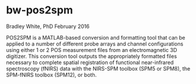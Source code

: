 # bw-pos2spm
Bradley White, PhD
February 2016

POS2SPM is a MATLAB-based conversion and formatting tool that can be applied to a number of different probe arrays and channel configurations using either 1 or 2 POS measurement files from an electromagnetic 3D digitizer. This conversion tool outputs the appropriately formatted files necessary to complete spatial registration of functional near-infrared spectroscopy (fNIRS) data with the NIRS-SPM toolbox (SPM5 or SPM8), the SPM-fNIRS toolbox (SPM12), or both.
